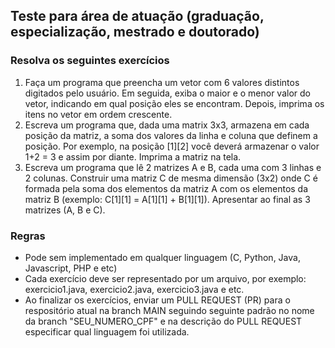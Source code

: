 ## Teste para área de atuação (graduação, especialização, mestrado e doutorado)

### Resolva os seguintes exercícios

1. Faça um programa que preencha um vetor com 6 valores distintos digitados pelo usuário. Em seguida, exiba o maior e o menor valor do vetor, indicando em qual posição eles se encontram. Depois, imprima os itens no vetor em ordem crescente.
2. Escreva um programa que, dada uma matrix 3x3, armazena em cada posição da matriz, a soma dos valores da linha e coluna que definem a posição. Por exemplo, na posição [1][2] você deverá armazenar o valor 1+2 = 3 e assim por diante. Imprima a matriz na tela.
3. Escreva um programa que lê 2 matrizes A e B, cada uma com 3 linhas e 2 colunas. Construir uma matriz C de mesma dimensão (3x2) onde C é formada pela soma dos elementos da matriz A com os elementos da matriz B (exemplo: C[1][1] = A[1][1] + B[1][1]). Apresentar ao final as 3 matrizes (A, B e C).

### Regras
- Pode sem implementado em qualquer linguagem (C, Python, Java, Javascript, PHP e etc)
- Cada exercício deve ser representado por um arquivo, por exemplo: exercicio1.java, exercicio2.java, exercicio3.java e etc.
- Ao finalizar os exercícios, enviar um PULL REQUEST (PR) para o respositório atual na branch MAIN seguindo seguinte padrão no nome da branch "SEU_NUMERO_CPF" e na descrição do PULL REQUEST especificar qual linguagem foi utilizada. 
